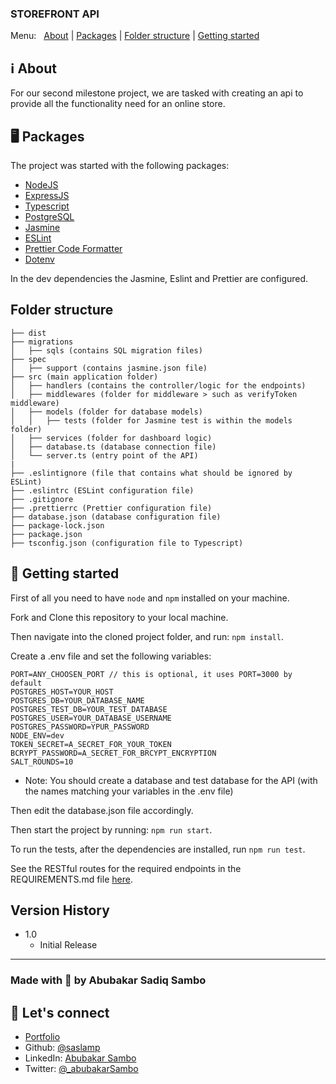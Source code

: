 <h3>
    STOREFRONT API
</h3>

Menu:&nbsp;&nbsp;
[About](#ℹ%EF%B8%8F-about) |
[Packages](#-packages) |
[Folder structure](#folder-structure) |
[Getting started](#-getting-started)  

## ℹ️ About

<p>
    For our second milestone project, we are tasked with creating an api to provide all the functionality need for an online store.
</p>

## 🖥 Packages

The project was started with the following packages:

- [NodeJS](https://nodejs.org/)
- [ExpressJS](https://expressjs.com/)
- [Typescript](https://www.typescriptlang.org/)
- [PostgreSQL](https://www.postgresql.org/)
- [Jasmine](https://jasmine.github.io/index.html)
- [ESLint](https://eslint.org/)
- [Prettier Code Formatter](https://prettier.io/)
- [Dotenv](http://npmjs.com/package/dotenv)

In the dev dependencies the Jasmine, Eslint and Prettier are configured.

## Folder structure
```
├── dist
├── migrations
│   ├── sqls (contains SQL migration files)
├── spec
│   ├── support (contains jasmine.json file)
├── src (main application folder)
│   ├── handlers (contains the controller/logic for the endpoints)
│   ├── middlewares (folder for middleware > such as verifyToken middleware)
│   ├── models (folder for database models)
│   │   ├── tests (folder for Jasmine test is within the models folder)
│   ├── services (folder for dashboard logic)
│   ├── database.ts (database connection file)
│   └── server.ts (entry point of the API)
|  
├── .eslintignore (file that contains what should be ignored by ESLint)
├── .eslintrc (ESLint configuration file)
├── .gitignore
├── .prettierrc (Prettier configuration file)
├── database.json (database configuration file)
├── package-lock.json
├── package.json
├── tsconfig.json (configuration file to Typescript)
```

## 🚀 Getting started

First of all you need to have `node` and `npm` installed on your machine.

Fork and Clone this repository to your local machine.

Then navigate into the cloned project folder, and run: `npm install`.

Create a .env file and set the following variables:

```
PORT=ANY_CHOOSEN_PORT // this is optional, it uses PORT=3000 by default
POSTGRES_HOST=YOUR_HOST
POSTGRES_DB=YOUR_DATABASE_NAME
POSTGRES_TEST_DB=YOUR_TEST_DATABASE
POSTGRES_USER=YOUR_DATABASE_USERNAME
POSTGRES_PASSWORD=YPUR_PASSWORD
NODE_ENV=dev
TOKEN_SECRET=A_SECRET_FOR_YOUR_TOKEN
BCRYPT_PASSWORD=A_SECRET_FOR_BRCYPT_ENCRYPTION
SALT_ROUNDS=10

```
* Note: You should create a database and test database for the API (with the names matching your variables in the .env file)

Then edit the database.json file accordingly.

Then start the project by running: `npm run start`.

To run the tests, after the dependencies are installed, run `npm run test`.

See the RESTful routes for the required endpoints in the REQUIREMENTS.md file [here](REQUIREMENTS.md).

## Version History

* 1.0
    * Initial Release

---

### Made with 💟 by Abubakar Sadiq Sambo
## 👋 Let's connect
* [Portfolio](https://sadiqsambo.netlify.app)
* Github: [@saslamp](https://github.com/saslamp/)
* LinkedIn: [Abubakar Sambo](https://www.linkedin.com/in/sadiqsambo/)
* Twitter: [@_abubakarSambo](https://twitter.com/_abubakarSambo/)


